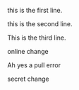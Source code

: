 this is the first line.

this is the second line. 

This is the third line.

online change

Ah yes a pull error

secret change
